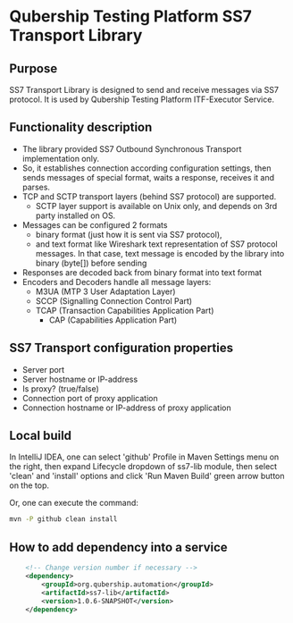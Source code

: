 # Qubership Testing Platform SS7 Transport Library

## Purpose
SS7 Transport Library is designed to send and receive messages via SS7 protocol.
It is used by Qubership Testing Platform ITF-Executor Service.

## Functionality description

- The library provided SS7 Outbound Synchronous Transport implementation only. 
- So, it establishes connection according configuration settings, then sends messages of special format, waits a response, receives it and parses.
- TCP and SCTP transport layers (behind SS7 protocol) are supported. 
  - SCTP layer support is available on Unix only, and depends on 3rd party installed on OS.
- Messages can be configured 2 formats
  - binary format (just how it is sent via SS7 protocol),
  - and text format like Wireshark text representation of SS7 protocol messages. In that case, text message is encoded by the library into binary (byte[]) before sending
- Responses are decoded back from binary format into text format
- Encoders and Decoders handle all message layers: 
  - M3UA (MTP 3 User Adaptation Layer)
  - SCCP (Signalling Connection Control Part)
  - TCAP (Transaction Capabilities Application Part)
    - CAP (Capabilities Application Part)

## SS7 Transport configuration properties

- Server port
- Server hostname or IP-address
- Is proxy? (true/false)
- Connection port of proxy application
- Connection hostname or IP-address of proxy application

## Local build

In IntelliJ IDEA, one can select 'github' Profile in Maven Settings menu on the right, then expand Lifecycle dropdown of ss7-lib module, then select 'clean' and 'install' options and click 'Run Maven Build' green arrow button on the top.

Or, one can execute the command:
```bash
mvn -P github clean install
```

## How to add dependency into a service
```xml
    <!-- Change version number if necessary -->
    <dependency>
        <groupId>org.qubership.automation</groupId>
        <artifactId>ss7-lib</artifactId>
        <version>1.0.6-SNAPSHOT</version>
    </dependency>
```

